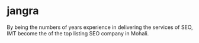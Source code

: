 # jangra
By being the numbers of years experience in delivering the services of SEO, IMT become the of the top listing SEO company in Mohali.
